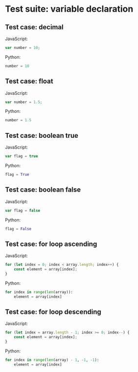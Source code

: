 # Test suite: variable declaration

## Test case: decimal
JavaScript:
```js
var number = 10;
```

Python:
```py
number = 10
```

## Test case: float
JavaScript:
```js
var number = 1.5;
```

Python:
```py
number = 1.5
```

## Test case: boolean true
JavaScript:
```js
var flag = true
```

Python:
```py
flag = True
```

## Test case: boolean false
JavaScript:
```js
var flag = false
```

Python:
```py
flag = False
```

## Test case: for loop ascending
JavaScript:
```js
for (let index = 0; index < array.length; index++) {
    const element = array[index];
}
```

Python:
```py
for index in range(len(array)):
    element = array[index]
```

## Test case: for loop descending
JavaScript:
```js
for (let index = array.length - 1; index >= 0; index--) {
    const element = array[index];
}
```

Python:
```py
for index in range(len(array) - 1, -1, -1):
    element = array[index]
```
